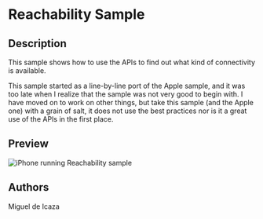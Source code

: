Reachability Sample
===================

Description
-----------
This sample shows how to use the APIs to find out what kind of connectivity is available.

This sample started as a line-by-line port of the Apple sample, and it
was too late when I realize that the sample was not very good to begin
with.  I have moved on to work on other things, but take this sample
(and the Apple one) with a grain of salt, it does not use the best
practices nor is it a great use of the APIs in the first place.

Preview
-------
![iPhone running Reachability sample](http://farm7.static.flickr.com/6127/6002809074_b117d7582e.jpg)

Authors
-------
Miguel de Icaza
